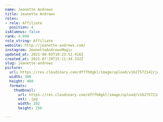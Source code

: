 ```yaml
---
name: Jeanette Andrews
title: Jeanette Andrews
roles:
- role: Affiliate
  position: 4
isAlumnus: false
rank: 4.999
role_string: Affiliate
website: http://jeanette-andrews.com/
instagram: JeanetteAndrewsMagic
updated_at: 2021-08-03T10:23:52.416Z
created_at: 2021-07-29T15:11:34.332Z
slug: jeanette-andrews
picture:
  url: https://res.cloudinary.com/dfffh0gkl/image/upload/v1627572142/jeanette_9b868918b2.jpg
  width: 300
  height: 460
  formats:
    thumbnail:
      url: https://res.cloudinary.com/dfffh0gkl/image/upload/v1627572144/thumbnail_jeanette_9b868918b2.jpg
      ext: .jpg
      width: 102
      height: 156

---
```

